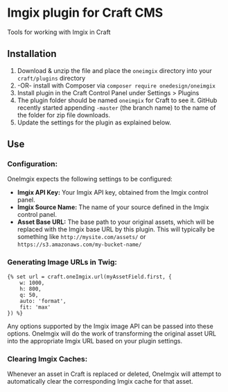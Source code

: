 # Imgix plugin for Craft CMS

Tools for working with Imgix in Craft

## Installation

1. Download & unzip the file and place the `oneimgix` directory into your `craft/plugins` directory
2. -OR- install with Composer via `composer require onedesign/oneimgix`
3. Install plugin in the Craft Control Panel under Settings > Plugins
4. The plugin folder should be named `oneimgix` for Craft to see it.  GitHub recently started appending `-master` (the branch name) to the name of the folder for zip file downloads.
5. Update the settings for the plugin as explained below.

## Use

### Configuration:

OneImgix expects the following settings to be configured:

- **Imgix API Key:** Your Imgix API key, obtained from the Imgix control panel.
- **Imgix Source Name:** The name of your source defined in the Imgix control panel.
- **Asset Base URL:** The base path to your original assets, which will be replaced with the Imgix base URL by this plugin. This will typically be something like `http://mysite.com/assets/` or `https://s3.amazonaws.com/my-bucket-name/`

### Generating Image URLs in Twig:

```twig
{% set url = craft.oneImgix.url(myAssetField.first, {
    w: 1000,
    h: 800,
    q: 50,
    auto: 'format',
    fit: 'max'
}) %}
```

Any options supported by the Imgix image API can be passed into these options. OneImgix will do the work of transforming the original asset URL into the appropriate Imgix URL based on your plugin settings.

### Clearing Imgix Caches:

Whenever an asset in Craft is replaced or deleted, OneImgix will attempt to automatically clear the corresponding Imgix cache for that asset.